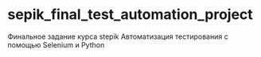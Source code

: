 # sepik_final_test_automation_project
Финальное задание курса stepik Автоматизация тестирования с помощью Selenium и Python

